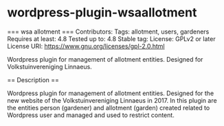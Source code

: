 # wordpress-plugin-wsaallotment
=== wsa allotment ===
Contributors: 
Tags: allotment, users, gardeners
Requires at least: 4.8
Tested up to: 4.8
Stable tag: 
License: GPLv2 or later
License URI: https://www.gnu.org/licenses/gpl-2.0.html

Wordpress plugin for management of allotment entities. Designed for Volkstuinvereniging Linnaeus.

== Description ==

Wordpress plugin for management of allotment entities. Designed for the new website of the Volkstuinvereniging Linnaeus in 2017.
In this plugin are the entities person (gardener) and allotment (garden) created related to Wordpress user and managed 
and used to restrict content.
